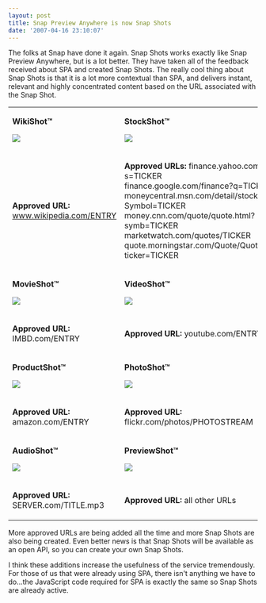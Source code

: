 ```yaml
---
layout: post
title: Snap Preview Anywhere is now Snap Shots
date: '2007-04-16 23:10:07'
---
```


The folks at Snap have done it again. Snap Shots works exactly like Snap Preview Anywhere, but is a lot better. They have taken all of the feedback received about SPA and created Snap Shots. The really cool thing about Snap Shots is that it is a lot more contextual than SPA, and delivers instant, relevant and highly concentrated content based on the URL associated with the Snap Shot.
 <table align="center"> <tbody> <tr> <td> 

**WikiShot™**  

![](http://blog.snap.com/wp-content/uploads/WikiShot.jpg) 
</td> <td> 

**StockShot™**  

![](http://blog.snap.com/wp-content/uploads/StockShot.jpg) 
</td></tr> <tr> <td> 

**Approved URL:** www.wikipedia.com/ENTRY 
</td> <td> 

**Approved URLs:** finance.yahoo.com/q?s=TICKER  
finance.google.com/finance?q=TICKER  
moneycentral.msn.com/detail/stock_quote?Symbol=TICKER  
money.cnn.com/quote/quote.html?symb=TICKER  
marketwatch.com/quotes/TICKER  
quote.morningstar.com/Quote/Quote.aspx?ticker=TICKER 
</td></tr> <tr> <td> 

**MovieShot™**  

![](http://blog.snap.com/wp-content/uploads/MovieShot.jpg) 
</td> <td> 

**VideoShot™**  

![](http://blog.snap.com/wp-content/uploads/VideoShot.jpg) 
</td></tr> <tr> <td> 

**Approved URL:** IMBD.com/ENTRY 
</td> <td> 

**Approved URL:** youtube.com/ENTRY 
</td></tr> <tr> <td> 

**ProductShot™**  

![](http://blog.snap.com/wp-content/uploads/ProductShot.jpg) 
</td> 

 <td> 

**PhotoShot™**  

![](http://blog.snap.com/wp-content/uploads/PhotoShot.jpg) 
</td> 

</tr> <tr> <td> 

**Approved URL:** amazon.com/ENTRY 
</td> <td> 

**Approved URL:** flickr.com/photos/PHOTOSTREAM 
</td></tr> <tr> <td> 

**AudioShot™**  

![](http://blog.snap.com/wp-content/uploads/AudioShot.jpg) 
</td> <td> 

**PreviewShot™**  

![](http://blog.snap.com/wp-content/uploads/PreviewShot.jpg) 
</td></tr> <tr> <td> 

**Approved URL:** SERVER.com/TITLE.mp3 
</td> <td> 

**Approved URL:** all other URLs 
</td></tr></tbody></table> 

More approved URLs are being added all the time and more Snap Shots are also being created. Even better news is that Snap Shots will be available as an open API, so you can create your own Snap Shots. 

I think these additions increase the usefulness of the service tremendously. For those of us that were already using SPA, there isn't anything we have to do...the JavaScript code required for SPA is exactly the same so Snap Shots are already active.
